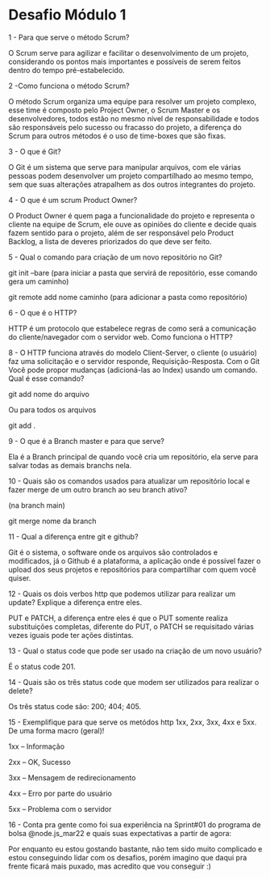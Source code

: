 
# Desafio Módulo 1


1 - Para que serve o método Scrum? 

O Scrum serve para agilizar e facilitar o desenvolvimento de um projeto, considerando os pontos mais importantes e possíveis de serem feitos dentro do tempo pré-estabelecido.

2 -Como funciona o método Scrum? 

O método Scrum organiza uma equipe para resolver um projeto complexo, esse time é composto pelo Project Owner, o Scrum Master e os desenvolvedores, todos estão no mesmo nível de responsabilidade e todos são responsáveis pelo sucesso ou fracasso do projeto, a diferença do Scrum para outros métodos é o uso de time-boxes que são fixas.

3 - O que é Git? 

O Git é um sistema que serve para manipular arquivos, com ele várias pessoas podem desenvolver um projeto compartilhado ao mesmo tempo, sem que suas alterações atrapalhem as dos outros integrantes do projeto.

4 - O que é um scrum Product Owner? 

O Product Owner é quem paga a funcionalidade do projeto e representa o cliente na equipe de Scrum, ele ouve as opiniões do cliente e decide quais fazem sentido para o projeto, além de ser responsável pelo Product Backlog, a lista de deveres priorizados do que deve ser feito.

5 - Qual o comando para criação de um novo repositório no Git? 

git init –bare (para iniciar a pasta que servirá de repositório, esse comando gera um caminho)

git remote add nome caminho (para adicionar a pasta como repositório)

6 - O que é o HTTP? 

HTTP é um protocolo que estabelece regras de como será a comunicação do cliente/navegador com o servidor web.
Como funciona o HTTP? 

8 - O HTTP funciona através do modelo Client-Server, o cliente (o usuário) faz uma solicitação e o servidor responde, Requisição-Resposta.
Com o Git Você pode propor mudanças (adicioná-las ao Index) usando um comando. Qual é esse comando? 

git add nome do arquivo

Ou para todos os arquivos

git add .

9 - O que é a Branch master e para que serve? 

Ela é a Branch principal de quando você cria um repositório, ela serve para salvar todas as demais branchs nela.

10 - Quais são os comandos usados para atualizar um repositório local e fazer merge de um outro branch ao seu branch ativo? 

(na branch main)
  
git merge nome da branch

11 - Qual a diferença entre git e github? 

Git é o sistema, o software onde os arquivos são controlados e modificados, já o Github é a plataforma, a aplicação onde é possível fazer o upload dos seus projetos e repositórios para compartilhar com quem você quiser.

12 - Quais os dois verbos http que podemos utilizar para realizar um update? Explique a diferença entre eles. 

PUT e PATCH, a diferença entre eles é que o PUT somente realiza substituições completas, diferente do PUT, o PATCH se requisitado várias vezes iguais pode ter ações distintas.

13 - Qual o status code que pode ser usado na criação de um novo usuário? 

É o status code 201.

14 - Quais são os três status code que modem ser utilizados para realizar o delete? 

Os três status code são: 200; 404; 405.

15 - Exemplifique para que serve os metódos http 1xx, 2xx, 3xx, 4xx e 5xx. De uma forma macro (geral)! 

1xx – Informação

2xx – OK, Sucesso

3xx – Mensagem de redirecionamento

4xx – Erro por parte do usuário

5xx – Problema com o servidor

16 - Conta pra gente como foi sua experiência na Sprint#01 do programa de bolsa @node.js_mar22 e quais suas expectativas a partir de agora: 

Por enquanto eu estou gostando bastante, não tem sido muito complicado e estou conseguindo lidar com os desafios, porém imagino que daqui pra frente ficará mais puxado, mas acredito que vou conseguir :)
